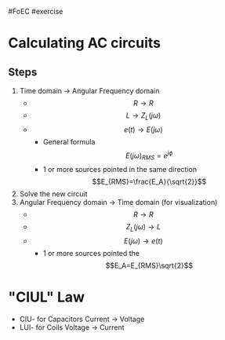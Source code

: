 #FoEC #exercise 

# Calculating AC circuits
## Steps
1. Time domain → Angular Frequency domain
	- $$R\rightarrow R$$
	- $$L\rightarrow Z_L(j\omega)$$
	- $$e(t)\rightarrow E(j\omega)$$
		-  General formula<br> $$E(j\omega)_{RMS}=e^{j\phi}$$
		- 1 or more sources pointed in the same direction<br> $$E_{RMS}=\frac{E_A}{\sqrt{2}}$$
2. Solve the new circuit
3. Angular Frequency domain → Time domain (for visualization)
	- $$R\rightarrow R$$
	- $$Z_L(j\omega)\rightarrow L$$
	- $$E(j\omega)\rightarrow e(t)$$
		- 1 or more sources pointed the <br> $$E_A=E_{RMS}\sqrt{2}$$

# "CIUL" Law
- CIU- for Capacitors Current → Voltage
- LUI- for Coils Voltage → Current